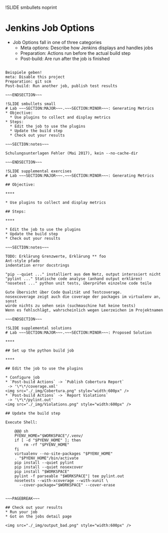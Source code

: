 !SLIDE smbullets noprint
# Jenkins Job Options
* Job Options fall in one of three categories
  - Meta options: Describe how Jenkins displays and handles jobs
  - Preparation: Actions run before the actual build step
  - Post-build: Are run after the job is finished

~~~SECTION:notes~~~

Beispiele geben!
meta: Disable this project
Preparation: git scm
Post-build: Run another job, publish test results

~~~ENDSECTION~~~

!SLIDE smbullets small
# Lab ~~~SECTION:MAJOR~~~.~~~SECTION:MINOR~~~: Generating Metrics
* Objective:
  * Use plugins to collect and display metrics
* Steps:
  * Edit the job to use the plugins
  * Update the build step
  * Check out your results

~~~SECTION:notes~~~

Schulungsunterlagen Fehler (Mai 2017), kein --no-cache-dir

~~~ENDSECTION~~~

!SLIDE supplemental exercises
# Lab ~~~SECTION:MAJOR~~~.~~~SECTION:MINOR~~~: Generating Metrics

## Objective:

****

* Use plugins to collect and display metrics

## Steps:

****

* Edit the job to use the plugins
* Update the build step
* Check out your results

~~~SECTION:notes~~~

TODO: Erklärung Grenzwerte, Erklärung ** foo
Ant-style pfade 
indentation error docstrings

"pip --quiet ..." installiert aus dem Netz, output interssiert nicht
"pylint ..." Statische code analyse (anhand output erklären)
"nosetest ..." python unit tests, überprüfen einzelne code teile

Gute Übersicht über Code Qualität und Testcoverage.  
nosexcoverage zeigt auch die coverage der packages im virtualenv an, sonst
würde nichts zu sehen sein (suchmaschine hat keine tests)
Wenn es fehlschlägt, wahrscheinlich wegen Leerzeichen im Projektnamen

~~~ENDSECTION~~~

!SLIDE supplemental solutions
# Lab ~~~SECTION:MAJOR~~~.~~~SECTION:MINOR~~~: Proposed Solution

****

## Set up the python build job

****

## Edit the job to use the plugins

* Configure job
* `Post-build Actions` -> `Publish Cobertura Report`  
 -> '\*\*/coverage.xml'  
<img src="./_img/Cobertura.png" style="width:600px" />
* `Post-build Actions` -> `Report Violations`  
 -> '\*\*/pylint.out'  
<img src="./_img/Violations.png" style="width:600px" />

## Update the build step

Execute Shell:

    @@@ sh
    PYENV_HOME="$WORKSPACE"/.venv/ 
    if [ -d "$PYENV_HOME" ]; then
        rm -rf "$PYENV_HOME"
    fi  
    virtualenv --no-site-packages "$PYENV_HOME"
    . "$PYENV_HOME"/bin/activate
    pip install --quiet pylint
    pip install --quiet nosexcover
    pip install "$WORKSPACE"
    pylint -f parseable "$WORKSPACE"| tee pylint.out
    nosetests --with-xcoverage --with-xunit \
      --cover-package="$WORKSPACE" --cover-erase


~~~PAGEBREAK~~~

## Check out your results
* Run your job
* Got on the jobs detail page

<img src="./_img/output_bad.png" style="width:600px" />
